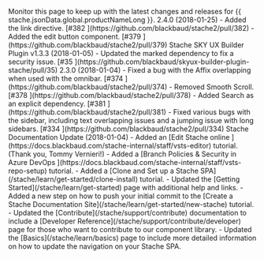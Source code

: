 <stache
  pageTitle="January 2018"
  navTitle="January 2018"
  navOrder="120"
  showTableOfContents="true">

  <stache-page-summary>
    Monitor this page to keep up with the latest changes and releases for {{ stache.jsonData.global.productNameLong }}.
  </stache-page-summary>

  <stache-page-anchor>
    2.4.0 (2018-01-25)
  </stache-page-anchor>

  <stache-markdown>
- Added the link directive. [#382 <i class="fa fa-external-link" aria-hidden="true"></i>](https://github.com/blackbaud/stache2/pull/382)
- Added the edit button component. [#379 <i class="fa fa-external-link" aria-hidden="true"></i>](https://github.com/blackbaud/stache2/pull/379)
  </stache-markdown>

  <stache-page-anchor>
    Stache SKY UX Builder Plugin v1.3.3 (2018-01-05)
  </stache-page-anchor>

  <stache-markdown>
- Updated the marked dependency to fix a security issue. [#35 <i class="fa fa-external-link" aria-hidden="true"></i>](https://github.com/blackbaud/skyux-builder-plugin-stache/pull/35)
  </stache-markdown>

  <stache-page-anchor>
    2.3.0 (2018-01-04)
  </stache-page-anchor>

  <stache-markdown>
- Fixed a bug with the Affix overlapping when used with the omnibar. [#374 <i class="fa fa-external-link" aria-hidden="true"></i>](https://github.com/blackbaud/stache2/pull/374)
- Removed Smooth Scroll. [#378 <i class="fa fa-external-link" aria-hidden="true"></i>](https://github.com/blackbaud/stache2/pull/378)
- Added Search as an explicit dependency.
[#381 <i class="fa fa-external-link" aria-hidden="true"></i>](https://github.com/blackbaud/stache2/pull/381)
- Fixed various bugs with the sidebar, including text overlapping issues and
a jumping issue with long sidebars. [#334 <i class="fa fa-external-link" aria-hidden="true"></i>](https://github.com/blackbaud/stache2/pull/334)
  </stache-markdown>

  <stache-page-anchor>
    Stache Documentation Update (2018-01-04)
  </stache-page-anchor>

  <stache-markdown>
- Added an [Edit Stache online <i class="fa fa-external-link" aria-hidden="true"></i>](https://docs.blackbaud.com/stache-internal/staff/vsts-editor) tutorial. (Thank you, Tommy Vernieri!)
- Added a [Branch Policies & Security in Azure DevOps <i class="fa fa-external-link" aria-hidden="true"></i>](https://docs.blackbaud.com/stache-internal/staff/vsts-repo-setup) tutorial.
- Added a [Clone and Set up a Stache SPA](/stache/learn/get-started/clone-install) tutorial.
- Updated the [Getting Started](/stache/learn/get-started) page with additional help and links.
- Added a new step on how to push your initial commit to the [Create a Stache Documentation Site](/stache/learn/get-started/new-stache) tutorial.
- Updated the [Contribute](/stache/support/contribute) documentation to include a [Developer Reference](/stache/support/contribute/developer) page for those who want to contribute to our component library.
- Updated the [Basics](/stache/learn/basics) page to include more detailed information on how to update the navigation on your Stache SPA.
  </stache-markdown>

</stache>

